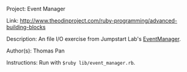 Project: Event Manager

Link: http://www.theodinproject.com/ruby-programming/advanced-building-blocks

Description: An file I/O exercise from Jumpstart Lab's [EventManager](http://tutorials.jumpstartlab.com/projects/eventmanager.html).

Author(s): Thomas Pan

Instructions: Run with `$ruby lib/event_manager.rb`.
